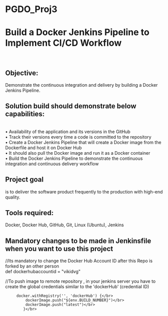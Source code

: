 # PGDO_Proj3
<h1>Build a Docker Jenkins Pipeline to Implement CI/CD Workflow </h1> </br>


<h2>Objective:</h2> Demonstrate the continuous integration and delivery by building a Docker Jenkins Pipeline.  </br>

<h2>Solution build should demonstrate below capabilities: </h2> </br>
•	Availability of the application and its versions in the GitHub </br>
•	Track their versions every time a code is committed to the repository  </br>
•	Create a Docker Jenkins Pipeline that will create a Docker image from the Dockerfile and host it on Docker Hub  </br>
•	It should also pull the Docker image and run it as a Docker container  </br>
•	Build the Docker Jenkins Pipeline to demonstrate the continuous integration and continuous delivery workflow  </br>

<h2>Project goal</h2> is to deliver the software product frequently to the production with high-end quality.  </br>


<h2>Tools required:</h2> Docker, Docker Hub, GitHub, Git, Linux (Ubuntu), Jenkins  </br>

<h2>Mandatory changes to be made in Jenkinsfile when you want to use this project</h2>
//Its mandatory to change the Docker Hub Account ID after this Repo is forked by an other person </br>
    def dockerhubaccountid = "vikidvg" </br>
    
//To push image to remote repository , in your jenkins server you have to create the global credentials similar to the 'dockerHub' (credential ID)</br>
  
	     docker.withRegistry('', 'dockerHub') {</br>
             dockerImage.push("${env.BUILD_NUMBER}")</br>
             dockerImage.push("latest")</br>
            }</br>

